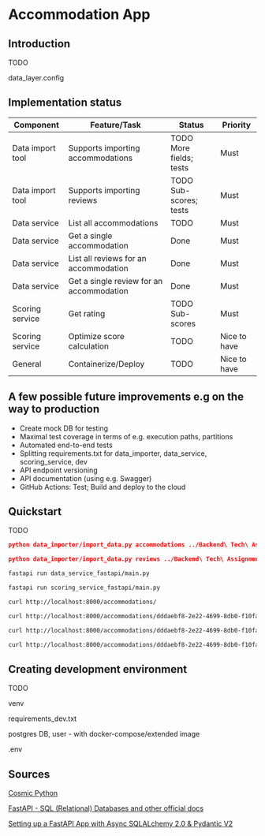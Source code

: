 # Accommodation App

## Introduction

TODO

data_layer.config

## Implementation status

| Component        | Feature/Task                             | Status                  | Priority     |
| ---------------- | ---------------------------------------- | ----------------------- | ------------ |
| Data import tool | Supports importing accommodations        | TODO More fields; tests | Must         |
| Data import tool | Supports importing reviews               | TODO Sub-scores; tests  | Must         |
| Data service     | List all accommodations                  | TODO                    | Must         |
| Data service     | Get a single accommodation               | Done                    | Must         |
| Data service     | List all reviews for an accommodation    | Done                    | Must         |
| Data service     | Get a single review for an accommodation | Done                    | Must         |
| Scoring service  | Get rating                               | TODO Sub-scores         | Must         |
| Scoring service  | Optimize score calculation               | TODO                    | Nice to have |
| General          | Containerize/Deploy                      | TODO                    | Nice to have |

## A few possible future improvements e.g on the way to production

- Create mock DB for testing
- Maximal test coverage in terms of e.g. execution paths, partitions
- Automated end-to-end tests
- Splitting requirements.txt for data_importer, data_service, scoring_service, dev
- API endpoint versioning
- API documentation (using e.g. Swagger)
- GitHub Actions: Test; Build and deploy to the cloud

## Quickstart

TODO

```json
python data_importer/import_data.py accommodations ../Backend\ Tech\ Assignment/accommodations.json
```

```json
python data_importer/import_data.py reviews ../Backend\ Tech\ Assignment/reviews.json
```

```bash
fastapi run data_service_fastapi/main.py
```

```bash
fastapi run scoring_service_fastapi/main.py
```

```bash
curl http://localhost:8000/accommodations/
```

```bash
curl http://localhost:8000/accommodations/dddaebf8-2e22-4699-8db0-f10fad2f2f8f/
```

```bash
curl http://localhost:8000/accommodations/dddaebf8-2e22-4699-8db0-f10fad2f2f8f/reviews/
```

```bash
curl http://localhost:8000/accommodations/dddaebf8-2e22-4699-8db0-f10fad2f2f8f/one-review/
```

## Creating development environment

TODO

venv

requirements_dev.txt

postgres DB, user - with docker-compose/extended image

.env

## Sources

[Cosmic Python](https://www.cosmicpython.com/)

[FastAPI - SQL (Relational) Databases and other official docs](https://fastapi.tiangolo.com/tutorial/sql-databases/)

[Setting up a FastAPI App with Async SQLALchemy 2.0 & Pydantic V2](https://medium.com/@tclaitken/setting-up-a-fastapi-app-with-async-sqlalchemy-2-0-pydantic-v2-e6c540be4308)
